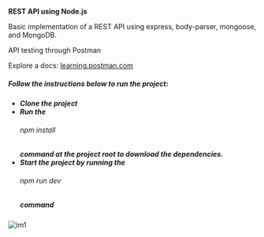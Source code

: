 **REST API using Node.js**

Basic implementation of a REST API using express, body-parser, mongoose, and MongoDB.

API testing through Postman 

Explore a docs: <a href="https://learning.postman.com/">learning.postman.com</a>
  

<h5>Follow the instructions below to run the project:</h5>

<h5>
  <ul>
    <li>Clone the project</li>
    <li>Run the <h6>npm install</h6> command at the project root to download the dependencies.</li>
    <li>Start the project by running the <h6>npm run dev</h6>  command</li>
  </ul>
</h5>




![im1](https://user-images.githubusercontent.com/52089289/82515767-70e2e280-9aef-11ea-8531-696c02a9faf9.png)

